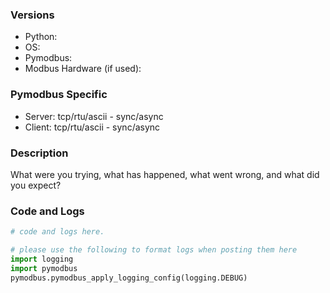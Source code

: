 <!--

Before opening a new issue, make sure you do the following:
    * check that your issue isn't already filed: https://github.com/pymodbus-dev/pymodbus/issues
    * check the discussions forum https://github.com/pymodbus-dev/pymodbus/discussions
    * prepare a short, runnable example that reproduce the issue with the latest development version of Pymodbus

    Before opening a new issue, make sure you do the following
-->

### Versions

* Python:
* OS:
* Pymodbus:
* Modbus Hardware (if used):

### Pymodbus Specific
* Server: tcp/rtu/ascii - sync/async
* Client: tcp/rtu/ascii - sync/async

### Description

What were you trying, what has happened, what went wrong, and what did you expect?

### Code and Logs

```python
# code and logs here.

# please use the following to format logs when posting them here
import logging
import pymodbus
pymodbus.pymodbus_apply_logging_config(logging.DEBUG)
```
